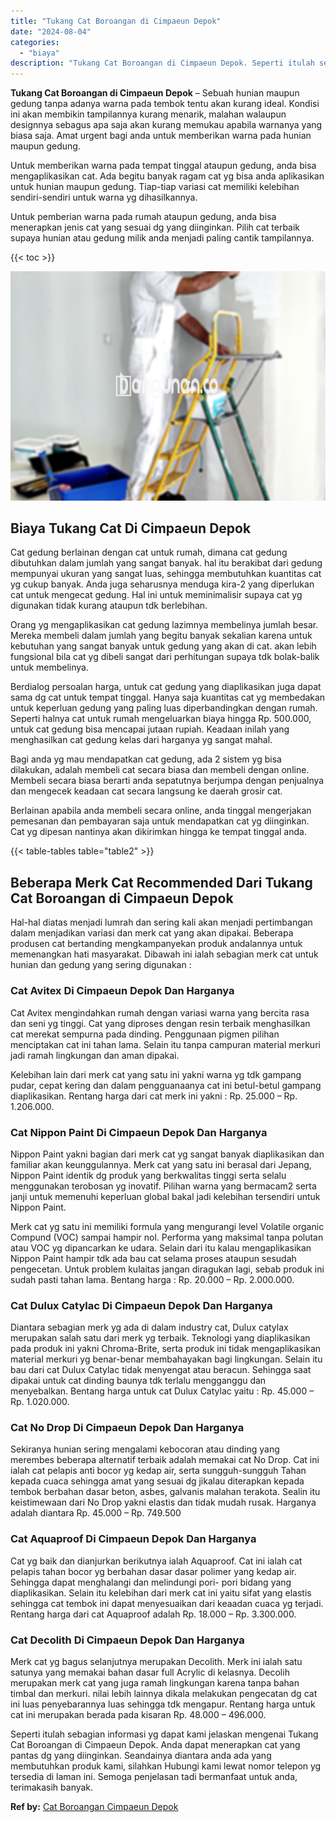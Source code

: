 ```yaml
---
title: "Tukang Cat Boroangan di Cimpaeun Depok"
date: "2024-08-04"
categories: 
  - "biaya"
description: "Tukang Cat Boroangan di Cimpaeun Depok. Seperti itulah sebagian informasi yg dapat kami jelaskan mengenai Tukang Cat Boroangan di Cimpaeun Depok. Anda dapat..."
---
```


**Tukang Cat Boroangan di Cimpaeun Depok** – Sebuah hunian maupun gedung tanpa adanya warna pada tembok tentu akan kurang ideal. Kondisi ini akan membikin tampilannya kurang menarik, malahan walaupun designnya sebagus apa saja akan kurang memukau apabila warnanya yang biasa saja. Amat urgent bagi anda untuk memberikan warna pada hunian maupun gedung.

Untuk memberikan warna pada tempat tinggal ataupun gedung, anda bisa mengaplikasikan cat. Ada begitu banyak ragam cat yg bisa anda aplikasikan untuk hunian maupun gedung. Tiap-tiap variasi cat memiliki kelebihan sendiri-sendiri untuk warna yg dihasilkannya.

Untuk pemberian warna pada rumah ataupun gedung, anda bisa menerapkan jenis cat yang sesuai dg yang diinginkan. Pilih cat terbaik supaya hunian atau gedung milik anda menjadi paling cantik tampilannya.

{{< toc >}}

![Tukang Cat Boroangan di Cimpaeun Depok](/images/jasa-cat-murah14.png)

## Biaya Tukang Cat Di Cimpaeun Depok

Cat gedung berlainan dengan cat untuk rumah, dimana cat gedung dibutuhkan dalam jumlah yang sangat banyak. hal itu berakibat dari gedung mempunyai ukuran yang sangat luas, sehingga membutuhkan kuantitas cat yg cukup banyak. Anda juga seharusnya menduga kira-2 yang diperlukan cat untuk mengecat gedung. Hal ini untuk meminimalisir supaya cat yg digunakan tidak kurang ataupun tdk berlebihan.

Orang yg mengaplikasikan cat gedung lazimnya membelinya jumlah besar. Mereka membeli dalam jumlah yang begitu banyak sekalian karena untuk kebutuhan yang sangat banyak untuk gedung yang akan di cat. akan lebih fungsional bila cat yg dibeli sangat dari perhitungan supaya tdk bolak-balik untuk membelinya.

Berdialog persoalan harga, untuk cat gedung yang diaplikasikan juga dapat sama dg cat untuk tempat tinggal. Hanya saja kuantitas cat yg membedakan untuk keperluan gedung yang paling luas diperbandingkan dengan rumah. Seperti halnya cat untuk rumah mengeluarkan biaya hingga Rp. 500.000, untuk cat gedung bisa mencapai jutaan rupiah. Keadaan inilah yang menghasilkan cat gedung kelas dari harganya yg sangat mahal.

Bagi anda yg mau mendapatkan cat gedung, ada 2 sistem yg bisa dilakukan, adalah membeli cat secara biasa dan membeli dengan online. Membeli secara biasa berarti anda sepatutnya berjumpa dengan penjualnya dan mengecek keadaan cat secara langsung ke daerah grosir cat.

Berlainan apabila anda membeli secara online, anda tinggal mengerjakan pemesanan dan pembayaran saja untuk mendapatkan cat yg diinginkan. Cat yg dipesan nantinya akan dikirimkan hingga ke tempat tinggal anda.

{{< table-tables table="table2" >}}

## Beberapa Merk Cat Recommended Dari Tukang Cat Boroangan di Cimpaeun Depok

Hal-hal diatas menjadi lumrah dan sering kali akan menjadi pertimbangan dalam menjadikan variasi dan merk cat yang akan dipakai. Beberapa produsen cat bertanding mengkampanyekan produk andalannya untuk memenangkan hati masyarakat. Dibawah ini ialah sebagian merk cat untuk hunian dan gedung yang sering digunakan :

### Cat Avitex Di Cimpaeun Depok Dan Harganya

Cat Avitex mengindahkan rumah dengan variasi warna yang bercita rasa dan seni yg tinggi. Cat yang diproses dengan resin terbaik menghasilkan cat merekat sempurna pada dinding. Penggunaan pigmen pilihan menciptakan cat ini tahan lama. Selain itu tanpa campuran material merkuri jadi ramah lingkungan dan aman dipakai.

Kelebihan lain dari merk cat yang satu ini yakni warna yg tdk gampang pudar, cepat kering dan dalam pengguanaanya cat ini betul-betul gampang diaplikasikan. Rentang harga dari cat merk ini yakni : Rp. 25.000 – Rp. 1.206.000.

### Cat Nippon Paint Di Cimpaeun Depok Dan Harganya

Nippon Paint yakni bagian dari merk cat yg sangat banyak diaplikasikan dan familiar akan keunggulannya. Merk cat yang satu ini berasal dari Jepang, Nippon Paint identik dg produk yang berkwalitas tinggi serta selalu menggunakan terobosan yg inovatif. Pilihan warna yang bermacam2 serta janji untuk memenuhi keperluan global bakal jadi kelebihan tersendiri untuk Nippon Paint.

Merk cat yg satu ini memiliki formula yang mengurangi level Volatile organic Compund (VOC) sampai hampir nol. Performa yang maksimal tanpa polutan atau VOC yg dipancarkan ke udara. Selain dari itu kalau mengaplikasikan Nippon Paint hampir tdk ada bau cat selama proses ataupun sesudah pengecetan. Untuk problem kulaitas jangan diragukan lagi, sebab produk ini sudah pasti tahan lama. Bentang harga : Rp. 20.000 – Rp. 2.000.000.

### Cat Dulux Catylac Di Cimpaeun Depok Dan Harganya

Diantara sebagian merk yg ada di dalam industry cat, Dulux catylax merupakan salah satu dari merk yg terbaik. Teknologi yang diaplikasikan pada produk ini yakni Chroma-Brite, serta produk ini tidak mengaplikasikan material merkuri yg benar-benar membahayakan bagi lingkungan. Selain itu bau dari cat Dulux Catylac tidak menyengat atau beracun. Sehingga saat dipakai untuk cat dinding baunya tdk terlalu mengganggu dan menyebalkan. Bentang harga untuk cat Dulux Catylac yaitu : Rp. 45.000 – Rp. 1.020.000.

### Cat No Drop Di Cimpaeun Depok Dan Harganya

Sekiranya hunian sering mengalami kebocoran atau dinding yang merembes beberapa alternatif terbaik adalah memakai cat No Drop. Cat ini ialah cat pelapis anti bocor yg kedap air, serta sungguh-sungguh Tahan kepada cuaca sehingga amat yang sesuai dg jikalau diterapkan kepada tembok berbahan dasar beton, asbes, galvanis malahan terakota. Sealin itu keistimewaan dari No Drop yakni elastis dan tidak mudah rusak. Harganya adalah diantara Rp. 45.000 – Rp. 749.500

### Cat Aquaproof Di Cimpaeun Depok Dan Harganya

Cat yg baik dan dianjurkan berikutnya ialah Aquaproof. Cat ini ialah cat pelapis tahan bocor yg berbahan dasar dasar polimer yang kedap air. Sehingga dapat menghalangi dan melindungi pori- pori bidang yang diaplikasikan. Selain itu kelebihan dari merk cat ini yaitu sifat yang elastis sehingga cat tembok ini dapat menyesuaikan dari keaadan cuaca yg terjadi. Rentang harga dari cat Aquaproof adalah Rp. 18.000 – Rp. 3.300.000.

### Cat Decolith Di Cimpaeun Depok Dan Harganya

Merk cat yg bagus selanjutnya merupakan Decolith. Merk ini ialah satu satunya yang memakai bahan dasar full Acrylic di kelasnya. Decolih merupakan merk cat yang juga ramah lingkungan karena tanpa bahan timbal dan merkuri. nilai lebih lainnya dikala melakukan pengecatan dg cat ini luas penyebarannya luas sehingga tdk mengapur. Rentang harga untuk cat ini merupakan berada pada kisaran Rp. 48.000 – 496.000.

Seperti itulah sebagian informasi yg dapat kami jelaskan mengenai Tukang Cat Boroangan di Cimpaeun Depok. Anda dapat menerapkan cat yang pantas dg yang diinginkan. Seandainya diantara anda ada yang membutuhkan produk kami, silahkan Hubungi kami lewat nomor telepon yg tersedia di laman ini. Semoga penjelasan tadi bermanfaat untuk anda, terimakasih banyak.

**Ref by:** [Cat Boroangan Cimpaeun Depok](https://id.wikipedia.org/wiki/Cat)
